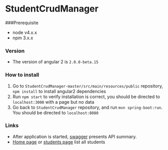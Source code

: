 # StudentCrudManager

###Prerequisite
- node v4.x.x 
- npm 3.x.x 

### Version
- The version of angular 2 is `2.0.0-beta.15`

### How to install
1. Go to `StudentCrudManager-master/src/main/resources/public` repository, `npm install` to install angular2 dependencies
2. Run `npm start` to verify installation is correct, you should be directed to `localhost:3000` with a page but no data
3. Go back to `StudentCrudManager` repository, and run `mvn spring-boot:run`. You should be directed to `localhost:8080`

### Links
- After application is started, [swagger](http://localhost:8080/swagger) presents API summary. 
- [Home page](http://localhost:8080/index.html) or [students page](http://localhost:8080/studnets) list all students
